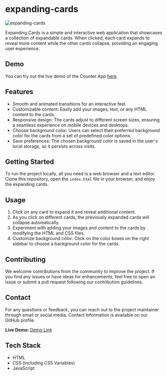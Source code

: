 # expanding-cards
![expanding-cards](https://github.com/mo-76/expanding-cards/assets/69032001/de7aa02e-c3ce-4b26-ac89-8b1a5160c29d)

Expanding Cards is a simple and interactive web application that showcases a collection of expandable cards. When clicked, each card expands to reveal more content while the other cards collapse, providing an engaging user experience.


## Demo
You can try out the live demo of the Counter App [here](https://mo-76.github.io/expanding-cards/).

## Features
- Smooth and animated transitions for an interactive feel.
- Customizable content: Easily add your images, text, or any HTML content to the cards.
- Responsive design: The cards adjust to different screen sizes, ensuring a seamless experience on mobile devices and desktops.
- Choose background color: Users can select their preferred background color for the cards from a set of predefined color options.
- Save preferences: The chosen background color is saved in the user's local storage, so it persists across visits.

## Getting Started
To run the project locally, all you need is a web browser and a text editor. Clone this repository, open the `index.html` file in your browser, and enjoy the expanding cards.

## Usage
1. Click on any card to expand it and reveal additional content.
2. As you click on different cards, the previously expanded cards will collapse automatically.
3. Experiment with adding your images and content to the cards by modifying the HTML and CSS files.
4. Customize background color: Click on the color boxes on the right sidebar to choose a background color for the cards.

## Contributing
We welcome contributions from the community to improve the project. If you find any issues or have ideas for enhancements, feel free to open an issue or submit a pull request following our contribution guidelines.

## Contact
For any questions or feedback, you can reach out to the project maintainer through email or social media. Contact information is available on our GitHub profile.

**Live Demo:** [Demo Link](https://mo-76.github.io/expanding-cards/)

## Tech Stack
- HTML
- CSS (including CSS Variables)
- JavaScript


